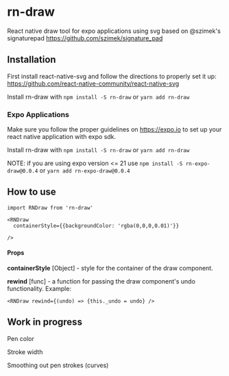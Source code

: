 # rn-draw
React native draw tool for expo applications using svg based on @szimek's signaturepad https://github.com/szimek/signature_pad

## Installation

First install react-native-svg and follow the directions to properly set it up:
https://github.com/react-native-community/react-native-svg

Install rn-draw with `npm install -S rn-draw` or `yarn add rn-draw`

### Expo Applications
Make sure you follow the proper guidelines on https://expo.io to set up your react native application with expo sdk.

Install rn-draw with `npm install -S rn-draw` or `yarn add rn-draw`

NOTE: if you are using expo version <= 21 use `npm install -S rn-expo-draw@0.0.4` or `yarn add rn-expo-draw@0.0.4`

## How to use
```
import RNDraw from 'rn-draw'
  
<RNDraw
  containerStyle={{backgroundColor: 'rgba(0,0,0,0.01)'}}
  
/>
```



#### Props
**containerStyle** [Object] - style for the container of the draw component.

**rewind** [func] - a function for passing the draw component's undo functionality.
 Example:
  ```
 <RNDraw rewind={(undo) => {this._undo = undo} />
  ```
  
## Work in progress
Pen color 

Stroke width 

Smoothing out pen strokes (curves) 

